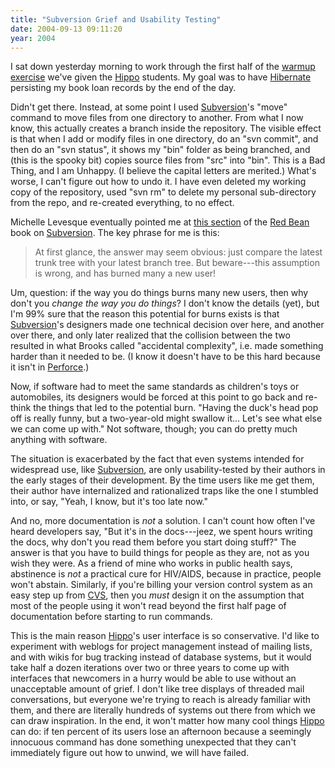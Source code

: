 ```yaml
---
title: "Subversion Grief and Usability Testing"
date: 2004-09-13 09:11:20
year: 2004
---
```

<p>I sat down yesterday morning to work through the first half of the <a href="http://pyre.third-bit.com/neon/school/warmup.html">warmup exercise</a> we've given the <a href="http://pyre.third-bit.com/neon">Hippo</a> students.  My goal was to have <a href="http://www.hibernate.org">Hibernate</a> persisting my book loan records by the end of the day.</p>

<p>Didn't get there.  Instead, at some point I used <a href="http://subversion.tigris.org">Subversion</a>'s "move" command to move files from one directory to another.  From what I now know, this actually creates a branch inside the repository.  The visible effect is that when I add or modify files in one directory, do an "svn commit", and then do an "svn status", it shows my "bin" folder as being branched, and (this is the spooky bit) copies source files from "src" into "bin".  This is a Bad Thing, and I am Unhappy.  (I believe the capital letters are merited.)  What's worse, I can't figure out how to undo it.  I have even deleted my working copy of the repository, used "svn rm" to delete my personal sub-directory from the repo, and re-created everything, to no effect.</p>

<p>Michelle Levesque eventually pointed me at <a href="http://svnbook.red-bean.com/svnbook/ch04s04.html">this section</a> of the <a href="http://svnbook.red-bean.com/">Red Bean</a> book on <a href="http://subversion.tigris.org">Subversion</a>.  The key phrase for me is this:</p>

<blockquote>At first glance, the answer may seem obvious: just compare the latest trunk tree with your latest branch tree. But beware---this assumption is wrong, and has burned many a new user!</blockquote>

<p>Um, question: if the way you do things burns many new users, then why don't you <em>change the way you do things</em>?  I don't know the details (yet), but I'm 99% sure that the reason this potential for burns exists is that <a href="http://subversion.tigris.org">Subversion</a>'s designers made one technical decision over here, and another over there, and only later realized that the collision between the two resulted in what Brooks called "accidental complexity", i.e. made something harder than it needed to be.  (I know it doesn't have to be this hard because it isn't in <a href="http://www.perforce.com">Perforce</a>.)</p>

<p>Now, if software had to meet the same standards as children's toys or automobiles, its designers would be forced at this point to go back and re-think the things that led to the potential burn.  "Having the duck's head pop off is really funny, but a two-year-old might swallow it... Let's see what else we can come up with."  Not software, though; you can do pretty much anything with software.</p>

<p>The situation is exacerbated by the fact that even systems intended for widespread use, like <a href="http://subversion.tigris.org">Subversion</a>, are only usability-tested by their authors in the early stages of their development.  By the time users like me get them, their author have internalized and rationalized traps like the one I stumbled into, or say, "Yeah, I know, but it's too late now."</p>

<p>And no, more documentation is <em>not</em> a solution. I can't count how often I've heard developers say, "But it's in the docs---jeez, we spent hours writing the docs, why don't you read them before you start doing stuff?"  The answer is that you have to build things for people as they are, not as you wish they were.  As a friend of mine who works in public health says, abstinence is <em>not</em> a practical cure for HIV/AIDS, because in practice, people won't abstain.  Similarly, if you're billing your version control system as an easy step up from <a href="http://www.cvshome.org">CVS</a>, then you <em>must</em> design it on the assumption that most of the people using it won't read beyond the first half page of documentation before starting to run commands.</p>

<p>This is the main reason <a href="http://pyre.third-bit.com/neon">Hippo</a>'s user interface is so conservative.  I'd like to experiment with weblogs for project management instead of mailing lists, and with wikis for bug tracking instead of database systems, but it would take half a dozen iterations over two or three years to come up with interfaces that newcomers in a hurry would be able to use without an unacceptable amount of grief.  I don't like tree displays of threaded mail conversations, but everyone we're trying to reach is already familiar with them, and there are literally hundreds of systems out there from which we can draw inspiration.  In the end, it won't matter how many cool things <a href="http://pyre.third-bit.com/neon">Hippo</a> can do: if ten percent of its users lose an afternoon because a seemingly innocuous command has done something unexpected that they can't immediately figure out how to unwind, we will have failed.</p>
